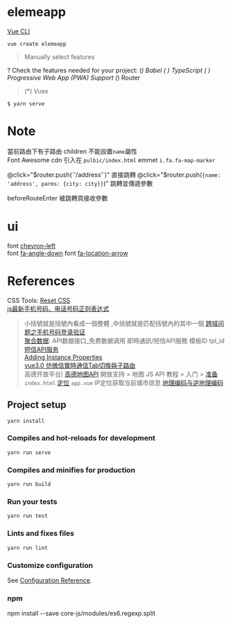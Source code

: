 # elemeapp

[Vue CLI](https://cli.vuejs.org/)  

`vue create elemeapp`   

> Manually select features

? Check the features needed for your project:
 (*) Babel
 ( ) TypeScript
 ( ) Progressive Web App (PWA) Support
 (*) Router
>(*) Vuex

`$ yarn serve`  

# Note

當前路由下有子路由 children 不能設置`name`屬性  
Font Awesome cdn 引入在 `pulbic/index.html`
emmet `i.fa.fa-map-marker` 


@click="$router.push(`'/address'`)" 直接跳轉
@click="$router.push(`{name: 'address', parms: {city: city}}`)" 跳轉並傳遞參數  

beforeRouteEnter 被跳轉頁接收參數  

# ui
font [chevron-left](https://fontawesome.com/icons/chevron-left?style=solid)  
font [fa-angle-down](https://fontawesome.com/v4.7.0/icon/angle-down)
font [fa-location-arrow](https://fontawesome.com/v4.7.0/icon/location-arrow)  

# References

CSS Tools: [Reset CSS](https://meyerweb.com/eric/tools/css/reset/)  
[js最新手机号码、电话号码正则表达式](http://caibaojian.com/regexp-example.html)  
> 小括號就是括號內看成一個整體 ,中括號就是匹配括號內的其中一個
[跨域问题之手机号码登录验证](https://blog.csdn.net/qq_40885461/article/details/89287851)  
[聚合数据](https://www.juhe.cn/): API数据接口_免费数据调用  即時通訊/短信API服務  模板ID  tpl_id
[短信API服务](https://www.juhe.cn/docs/api/id/54)  
[Adding Instance Properties](https://vuejs.org/v2/cookbook/adding-instance-properties.html)  
[vue3.0 仿微信實時通信Tab切換與子路由](https://www.twblogs.net/a/5c260625bd9eee16b3db87c6)  
高德开放平台| [高德地图API](https://lbs.amap.com/) 開放支持 > 地图 JS API
教程 > 入门 > [准备](https://lbs.amap.com/api/javascript-api/guide/abc/prepare)  `index.html`
[定位](https://lbs.amap.com/api/javascript-api/guide/services/geolocation) `app.vue`
IP定位获取当前城市信息   [地理编码与逆地理编码](https://lbs.amap.com/api/javascript-api/guide/services/geocoder)  

## Project setup
```
yarn install
```

### Compiles and hot-reloads for development
```
yarn run serve
```

### Compiles and minifies for production
```
yarn run build
```

### Run your tests
```
yarn run test
```

### Lints and fixes files
```
yarn run lint
```

### Customize configuration
See [Configuration Reference](https://cli.vuejs.org/config/).

### npm 

 npm install --save core-js/modules/es6.regexp.split

